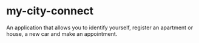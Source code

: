 # my-city-connect
An application that allows you to identify yourself, register an apartment or house, a new car and make an appointment.
